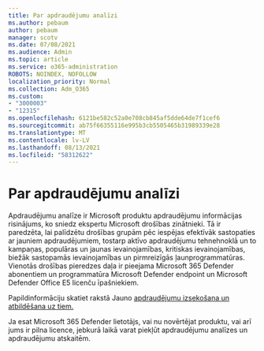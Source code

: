 ```yaml
---
title: Par apdraudējumu analīzi
ms.author: pebaum
author: pebaum
manager: scotv
ms.date: 07/08/2021
ms.audience: Admin
ms.topic: article
ms.service: o365-administration
ROBOTS: NOINDEX, NOFOLLOW
localization_priority: Normal
ms.collection: Adm_O365
ms.custom:
- "3000003"
- "12315"
ms.openlocfilehash: 6121be582c52a0e708cb845af5dde64de7f1cef6
ms.sourcegitcommit: ab75f66355116e995b3cb5505465b31989339e28
ms.translationtype: MT
ms.contentlocale: lv-LV
ms.lasthandoff: 08/13/2021
ms.locfileid: "58312622"
---
```

# <a name="about-threat-analytics"></a>Par apdraudējumu analīzi

Apdraudējumu analīze ir Microsoft produktu apdraudējumu informācijas risinājums, ko sniedz ekspertu Microsoft drošības zinātnieki. Tā ir paredzēta, lai palīdzētu drošības grupām pēc iespējas efektīvāk sastopaties ar jauniem apdraudējumiem, tostarp aktīvo apdraudējumu tehnehnoklā un to kampaņas, populāras un jaunas ievainojamības, kritiskas ievainojamības, biežāk sastopamās ievainojamības un pirmreizīgās ļaunprogrammatūras. Vienotās drošības pieredzes daļa ir pieejama Microsoft 365 Defender abonentiem un programmatūra Microsoft Defender endpoint un Microsoft Defender Office E5 licenču īpašniekiem. 

Papildinformāciju skatiet rakstā Jauno [apdraudējumu izsekošana un atbildēšana uz tiem.](https://docs.microsoft.com/microsoft-365/security/defender/threat-analytics)

Ja esat Microsoft 365 Defender lietotājs, vai nu novērtējat produktu, vai arī jums ir pilna licence, jebkurā laikā varat piekļūt apdraudējumu analīzes un apdraudējumu atskaitēm. 